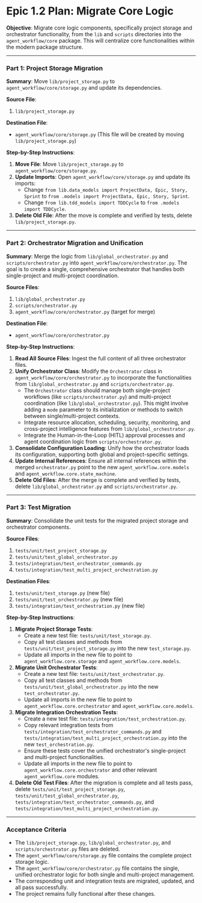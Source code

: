 # Epic 1.2 Plan: Migrate Core Logic

**Objective**: Migrate core logic components, specifically project storage and orchestrator functionality, from the `lib` and `scripts` directories into the `agent_workflow/core` package. This will centralize core functionalities within the modern package structure.

---

### **Part 1: Project Storage Migration**

**Summary**: Move `lib/project_storage.py` to `agent_workflow/core/storage.py` and update its dependencies.

**Source File**:
1.  `lib/project_storage.py`

**Destination File**:
*   `agent_workflow/core/storage.py` (This file will be created by moving `lib/project_storage.py`)

**Step-by-Step Instructions**:

1.  **Move File**: Move `lib/project_storage.py` to `agent_workflow/core/storage.py`.
2.  **Update Imports**: Open `agent_workflow/core/storage.py` and update its imports:
    *   Change `from lib.data_models import ProjectData, Epic, Story, Sprint` to `from .models import ProjectData, Epic, Story, Sprint`.
    *   Change `from lib.tdd_models import TDDCycle` to `from .models import TDDCycle`.
3.  **Delete Old File**: After the move is complete and verified by tests, delete `lib/project_storage.py`.

---

### **Part 2: Orchestrator Migration and Unification**

**Summary**: Merge the logic from `lib/global_orchestrator.py` and `scripts/orchestrator.py` into `agent_workflow/core/orchestrator.py`. The goal is to create a single, comprehensive orchestrator that handles both single-project and multi-project coordination.

**Source Files**:
1.  `lib/global_orchestrator.py`
2.  `scripts/orchestrator.py`
3.  `agent_workflow/core/orchestrator.py` (target for merge)

**Destination File**:
*   `agent_workflow/core/orchestrator.py`

**Step-by-Step Instructions**:

1.  **Read All Source Files**: Ingest the full content of all three orchestrator files.
2.  **Unify Orchestrator Class**: Modify the `Orchestrator` class in `agent_workflow/core/orchestrator.py` to incorporate the functionalities from `lib/global_orchestrator.py` and `scripts/orchestrator.py`.
    *   The `Orchestrator` class should manage both single-project workflows (like `scripts/orchestrator.py`) and multi-project coordination (like `lib/global_orchestrator.py`). This might involve adding a `mode` parameter to its initialization or methods to switch between single/multi-project contexts.
    *   Integrate resource allocation, scheduling, security, monitoring, and cross-project intelligence features from `lib/global_orchestrator.py`.
    *   Integrate the Human-in-the-Loop (HITL) approval processes and agent coordination logic from `scripts/orchestrator.py`.
3.  **Consolidate Configuration Loading**: Unify how the orchestrator loads its configuration, supporting both global and project-specific settings.
4.  **Update Internal References**: Ensure all internal references within the merged `orchestrator.py` point to the new `agent_workflow.core.models` and `agent_workflow.core.state_machine`.
5.  **Delete Old Files**: After the merge is complete and verified by tests, delete `lib/global_orchestrator.py` and `scripts/orchestrator.py`.

---

### **Part 3: Test Migration**

**Summary**: Consolidate the unit tests for the migrated project storage and orchestrator components.

**Source Files**:
1.  `tests/unit/test_project_storage.py`
2.  `tests/unit/test_global_orchestrator.py`
3.  `tests/integration/test_orchestrator_commands.py`
4.  `tests/integration/test_multi_project_orchestration.py`

**Destination Files**:
1.  `tests/unit/test_storage.py` (new file)
2.  `tests/unit/test_orchestrator.py` (new file)
3.  `tests/integration/test_orchestration.py` (new file)

**Step-by-Step Instructions**:

1.  **Migrate Project Storage Tests**:
    *   Create a new test file: `tests/unit/test_storage.py`.
    *   Copy all test classes and methods from `tests/unit/test_project_storage.py` into the new `test_storage.py`.
    *   Update all imports in the new file to point to `agent_workflow.core.storage` and `agent_workflow.core.models`.
2.  **Migrate Unit Orchestrator Tests**:
    *   Create a new test file: `tests/unit/test_orchestrator.py`.
    *   Copy all test classes and methods from `tests/unit/test_global_orchestrator.py` into the new `test_orchestrator.py`.
    *   Update all imports in the new file to point to `agent_workflow.core.orchestrator` and `agent_workflow.core.models`.
3.  **Migrate Integration Orchestration Tests**:
    *   Create a new test file: `tests/integration/test_orchestration.py`.
    *   Copy relevant integration tests from `tests/integration/test_orchestrator_commands.py` and `tests/integration/test_multi_project_orchestration.py` into the new `test_orchestration.py`.
    *   Ensure these tests cover the unified orchestrator's single-project and multi-project functionalities.
    *   Update all imports in the new file to point to `agent_workflow.core.orchestrator` and other relevant `agent_workflow.core` modules.
4.  **Delete Old Test Files**: After the migration is complete and all tests pass, delete `tests/unit/test_project_storage.py`, `tests/unit/test_global_orchestrator.py`, `tests/integration/test_orchestrator_commands.py`, and `tests/integration/test_multi_project_orchestration.py`.

---

### **Acceptance Criteria**

*   The `lib/project_storage.py`, `lib/global_orchestrator.py`, and `scripts/orchestrator.py` files are deleted.
*   The `agent_workflow/core/storage.py` file contains the complete project storage logic.
*   The `agent_workflow/core/orchestrator.py` file contains the single, unified orchestrator logic for both single and multi-project management.
*   The corresponding unit and integration tests are migrated, updated, and all pass successfully.
*   The project remains fully functional after these changes.
